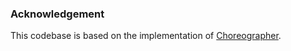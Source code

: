 ### Acknowledgement

This codebase is based on the implementation of [Choreographer](https://skillchoreographer.github.io/).